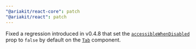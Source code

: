 ```yaml
---
"@ariakit/react-core": patch
"@ariakit/react": patch
---
```


Fixed a regression introduced in v0.4.8 that set the [`accessibleWhenDisabled`](https://ariakit.org/reference/tab#accessiblewhendisabled) prop to `false` by default on the [`Tab`](https://ariakit.org/reference/tab) component.
